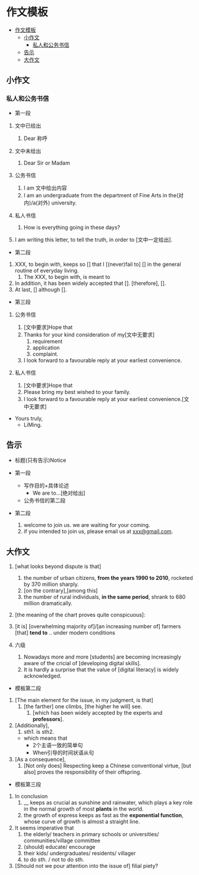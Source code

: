# 作文模板

- [作文模板](#作文模板)
  - [小作文](#小作文)
    - [私人和公务书信](#私人和公务书信)
  - [告示](#告示)
  - [大作文](#大作文)

## 小作文

### 私人和公务书信

- 第一段

1. 文中已给出
   1. Dear 称呼
2. 文中未给出
   1. Dear Sir or Madam

3. 公务书信
   1. I am 文中给出内容
   2. I am an undergraduate from the department of Fine Arts in the(对内)/a(对外) university.
4. 私人书信
   1. How is everything going in these days?

5. I am writing this letter, to tell the truth, in order to [文中一定给出].

- 第二段

1. XXX, to begin with, keeps so [] that I [(never)fail to] [] in the general routine of everyday living.
   1. The XXX, to begin with, is meant to
2. In addition, it has been widely accepted that []. [therefore], [].
3. At last, [] although [].

- 第三段

1. 公务书信
   1. [文中要求]Hope that
   2. Thanks for your kind consideration of my[文中无要求]
       1. requirement
       2. application
       3. complaint.
   3. I look forward to a favourable reply at your earliest convenience.

2. 私人书信
   1. [文中要求]Hope that
   2. Please bring my best wished to your family.
   3. I look forward to a favourable reply at your earliest convenience.[文中无要求]

- Yours truly,
  - LiMing.

## 告示

- 标题(只有告示)Notice

- 第一段
  - 写作目的+具体论述
    - We are to...[绝对给出]
  - 公务书信的第二段
- 第二段
  1. welcome to join us. we are waiting for your coming.
  2. if you intended to join us, please email us at xxx@gmail.com.

## 大作文


1. [what looks beyond dispute is that]
   1. the number of urban citizens, **from the years 1990 to 2010**, rocketed by 370 million sharply.
   2. [on the contrary],[among this]
   3. the number of rural individuals, **in the same period**, shrank to 680 million dramatically.
2. [the meaning of the chart proves quite conspicuous]:
3. [it is] [overwhelming majority of]/[an increasing number of] farmers [that] **tend to** .. under modern conditions

4. 六级
   1. Nowadays more and more [students] are becoming increasingly aware of the cricial of [developing digital skills].
   2. It is hardly a surprise that the value of [digital literacy] is widely acknowledged.

- 模板第二段

1. [The main element for the issue, in my judgment, is that]
   1. [the farther] one climbs, [the higher he will] see.
      1. [which has been widely accepted by the experts and **professors**].
2. [Additionally],
   1. sth1. is sth2.
     - which means that
       - 2个主语一致的简单句
       - When引导的时间状语从句
3. [As a consequence],
   1. [Not only does] Respecting keep a Chinese conventional virtue, [but also] proves the responsibility of their offspring.

- 模板第三段

1. In conclusion
   1. __ keeps as crucial as sunshine and rainwater, which plays a key role in the normal growth of most **plants** in the world.
   2. the growth of express keeps as fast as the **exponential function**, whose curve of growth is almost a straight line.
2. It seems imperative that
   1. the elderly/ teachers in primary schools or universities/ communities/village committee
   2. (should) educate/ encourage
   3. their kids/ undergraduates/ residents/ villager
   4. to do sth. / not to do sth.
3. [Should not we pour attention into the issue of] filial piety?
